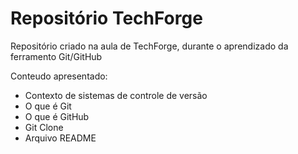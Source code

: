 # Repositório TechForge

Repositório criado na aula de TechForge, durante o aprendizado da ferramento Git/GitHub

Conteudo apresentado:

- Contexto de sistemas de controle de versão
- O que é Git
- O que é GitHub
- Git Clone
- Arquivo README
